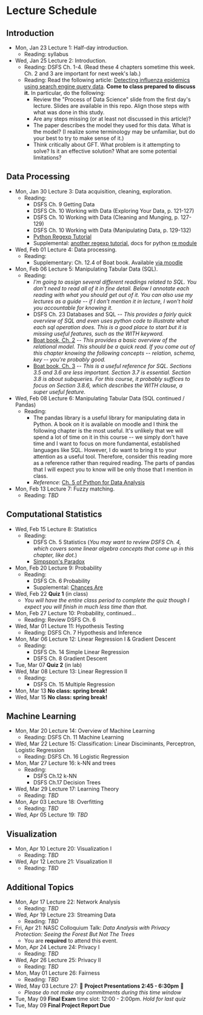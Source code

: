 # Lecture Schedule

## Introduction

- Mon, Jan 23 Lecture 1:  Half-day introduction.
    + Reading: syllabus
- Wed, Jan 25 Lecture 2: Introduction.
    + Reading: DSFS Ch. 1-4. (Read these 4 chapters sometime this week.  Ch. 2 and 3 are important for next week's lab.)
    + Reading: Read the following article: [Detecting influenza epidemics using search engine
query data](http://www.nature.com/nature/journal/v457/n7232/pdf/nature07634.pdf).  **Come to class prepared to discuss it.**  In particular, do the following:
        * Review the "Process of Data Science" slide from the first day's lecture.  Slides are available in this repo.  Align those steps with what was done in this study.  
        * Are any steps missing (or at least not discussed in this article)?
        * The paper describes the model they used for this data.  What is the model?  (I realize some terminology may be unfamiliar, but do your best to try to make sense of it.)
        * Think critically about GFT.  What problem is it attempting to solve?  Is it an effective solution?  What are some potential limitations?


## Data Processing

- Mon, Jan 30 Lecture 3: Data acquisition, cleaning, exploration.
    + Reading:
        * DSFS Ch. 9 Getting Data
        * DSFS Ch. 10 Working with Data (Exploring Your Data, p. 121-127)
        * DSFS Ch. 10 Working with Data (Cleaning and Munging, p. 127-129)
        * DSFS Ch. 10 Working with Data (Manipulating Data, p. 129-132)
        * [Python Regexp Tutorial](https://developers.google.com/edu/python/regular-expressions)
        * Supplemental: [another regexp tutorial](https://docs.python.org/2/howto/regex.html), docs for python [re module](https://docs.python.org/2/library/re.html#module-re)    
- Wed, Feb 01 Lecture 4:  Data processing.
    + Reading: 
        * Supplementary: Ch. 12.4 of Boat book.  Available [via moodle](https://moodle.colgate.edu/mod/resource/view.php?id=197855)
- Mon, Feb 06 Lecture 5:  Manipulating Tabular Data (SQL).
    + Reading: 
        * *I'm going to assign several different readings related to SQL.  You don't need to read all of it in fine detail.  Below I annotate each reading with what you should get out of it.  You can also use my lectures as a guide -- if I don't mention it in lecture, I won't hold you accountable for knowing it.*
        * DSFS Ch. 23 Databases and SQL -- *This provides a fairly quick overview of SQL and even uses python code to illustrate what each sql operation does.  This is a good place to start but it is missing useful features, such as the WITH keyword.*
        * [Boat book, Ch. 2](https://moodle.colgate.edu/mod/resource/view.php?id=195388) -- *This provides a basic overview of the relational model.  This should be a quick read.  If you come out of this chapter knowing the following concepts -- relation, schema, key -- you're probably good.*
        * [Boat book, Ch. 3](https://moodle.colgate.edu/mod/resource/view.php?id=195389) -- *This is a useful reference for SQL.  Sections 3.5 and 3.6 are less important.  Section 3.7 is essential.  Section 3.8 is about subqueries.  For this course, it probably suffices to focus on Section 3.8.6, which describes the WITH clause, a super useful feature.*
- Wed, Feb 08 Lecture 6:  Manipulating Tabular Data (SQL continued / Pandas)
    + Reading: 
        * The pandas library is a useful library for manipulating data in Python.  A book on it is available on moodle and I think the following chapter is the most useful.  It's unlikely that we will spend a lot of time on it in this course -- we simply don't have time and I want to focus on more fundamental, established languages like SQL.  However, I do want to bring it to your attention as a useful tool.  Therefore, consider this reading more as a reference rather than required reading.  The parts of pandas that I will expect you to know will be only those that I mention in class.
        * *Reference*: [Ch. 5 of Python for Data Analysis](https://moodle.colgate.edu/mod/url/view.php?id=194037)
- Mon, Feb 13 Lecture 7:  Fuzzy matching.
    + Reading: *TBD*

## Computational Statistics

- Wed, Feb 15 Lecture 8: Statistics
    + Reading: 
        * DSFS Ch. 5 Statistics (*You may want to review DSFS Ch. 4, which covers some linear algebra concepts that come up in this chapter, like dot.*)
        * [Simpspon's Paradox](http://vudlab.com/simpsons/)
- Mon, Feb 20 Lecture 9: Probability
    + Reading: 
        * DSFS Ch. 6 Probability
        * Supplemental: [Chances Are](https://opinionator.blogs.nytimes.com/2010/04/25/chances-are/)
- Wed, Feb 22 **Quiz 1** (in class)
    + *You will have the entire class period to complete the quiz though I expect you will finish in much less time than that.*
- Mon, Feb 27 Lecture 10: Probability, continued... 
    + Reading: Review DSFS Ch. 6
- Wed, Mar 01 Lecture 11: Hypothesis Testing
    + Reading: DSFS Ch. 7 Hypothesis and Inference
- Mon, Mar 06 Lecture 12: Linear Regression I & Gradient Descent
    + Reading: 
        * DSFS Ch. 14 Simple Linear Regression 
        * DSFS Ch. 8 Gradient Descent
- Tue, Mar 07 **Quiz 2** (in lab)
- Wed, Mar 08 Lecture 13: Linear Regression II
    + Reading: 
        * DSFS Ch. 15 Multiple Regression
- Mon, Mar 13 **No class: spring break!**
- Wed, Mar 15 **No class: spring break!**

## Machine Learning

- Mon, Mar 20 Lecture 14: Overview of Machine Learning
    + Reading: DSFS Ch. 11 Machine Learning
- Wed, Mar 22 Lecture 15: Classification: Linear Disciminants, Perceptron, Logistic Regression
    + Reading: DSFS Ch. 16 Logistic Regression 
- Mon, Mar 27 Lecture 16: k-NN and trees
    + Reading: 
    	* DSFS Ch.12 k-NN
    	* DSFS Ch.17 Decision Trees
- Wed, Mar 29 Lecture 17: Learning Theory
    + Reading: *TBD*
- Mon, Apr 03 Lecture 18: Overfitting
    + Reading: *TBD*
- Wed, Apr 05 Lecture 19: *TBD*

## Visualization

- Mon, Apr 10 Lecture 20: Visualization I
    + Reading: *TBD* 
- Wed, Apr 12 Lecture 21: Visualization II
    + Reading: *TBD*

## Additional Topics

- Mon, Apr 17 Lecture 22: Network Analysis
    + Reading: *TBD*
- Wed, Apr 19 Lecture 23: Streaming Data
    + Reading: *TBD*
- Fri, Apr 21: NASC Colloquium Talk: *Data Analysis with Privacy Protection: Seeing the Forest But Not The Trees*
	+ You are **required** to attend this event.
- Mon, Apr 24 Lecture 24: Privacy I
    + Reading: *TBD*
- Wed, Apr 26 Lecture 25: Privacy II
    + Reading: *TBD*
- Mon, May 01 Lecture 26: Fairness
    + Reading: *TBD*
- Wed, May 03 Lecture 27: :tada: **Project Presentations 2:45 - 6:30pm** :tada:
	+ *Please do not make any commitments during this time window*
- Tue, May 09 **Final Exam** time slot: 12:00 - 2:00pm.  *Hold for last quiz*
- Tue, May 09 **Final Project Report Due** 
